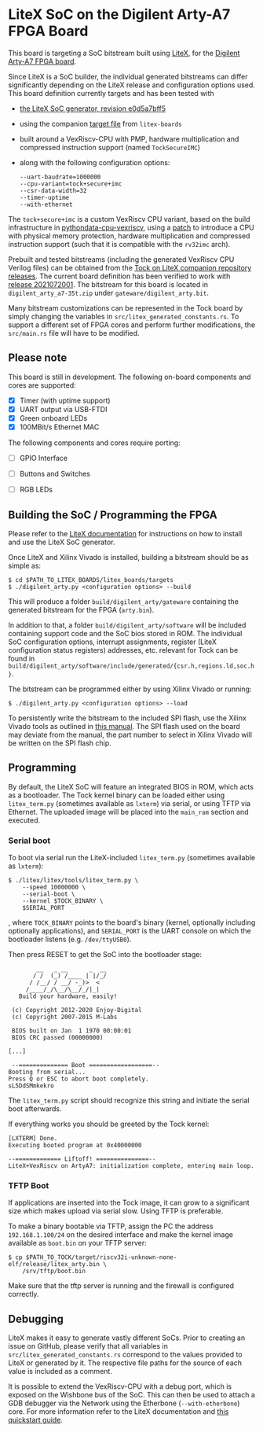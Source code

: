LiteX SoC on the Digilent Arty-A7 FPGA Board
============================================

This board is targeting a SoC bitstream built using
[LiteX](https://github.com/enjoy-digital/litex), for the [Digilent
Arty-A7 FPGA
board](https://reference.digilentinc.com/reference/programmable-logic/arty-a7/start).

Since LiteX is a SoC builder, the individual generated bitstreams can
differ significantly depending on the LiteX release and configuration
options used. This board definition currently targets and has been
tested with
- [the LiteX SoC generator, revision
  e0d5a7bff5](https://github.com/enjoy-digital/litex/tree/e0d5a7bff55923)
- using the companion [target
  file](https://github.com/litex-hub/litex-boards/blob/4b48f15265c902/litex_boards/targets/digilent_arty.py)
  from `litex-boards`
- built around a VexRiscv-CPU with PMP, hardware multiplication and
  compressed instruction support (named `TockSecureIMC`)
- along with the following configuration options:

  ```
  --uart-baudrate=1000000
  --cpu-variant=tock+secure+imc
  --csr-data-width=32
  --timer-uptime
  --with-ethernet
  ```

The `tock+secure+imc` is a custom VexRiscv CPU variant, based on the
build infrastructure in
[pythondata-cpu-vexriscv](https://github.com/litex-hub/pythondata-cpu-vexriscv),
using a
[patch](https://github.com/lschuermann/tock-litex/blob/7fcbefac7f17c2/pkgs/pythondata-cpu-vexriscv/0001-Add-TockSecureIMC-cpu-variant.patch)
to introduce a CPU with physical memory protection, hardware
multiplication and compressed instruction support (such that it is
compatible with the `rv32imc` arch).

Prebuilt and tested bitstreams (including the generated VexRiscv CPU
Verilog files) can be obtained from the [Tock on LiteX companion
repository
releases](https://github.com/lschuermann/tock-litex/releases/). The
current board definition has been verified to work with [release
2021072001](https://github.com/lschuermann/tock-litex/releases/tag/2021072001). The
bitstream for this board is located in `digilent_arty_a7-35t.zip`
under `gateware/digilent_arty.bit`.

Many bitstream customizations can be represented in the Tock board by
simply changing the variables in
`src/litex_generated_constants.rs`. To support a different set of FPGA
cores and perform further modifications, the `src/main.rs` file will
have to be modified.


Please note
-----------

This board is still in development. The following on-board components
and cores are supported:
- [X] Timer (with uptime support)
- [X] UART output via USB-FTDI
- [X] Green onboard LEDs
- [X] 100MBit/s Ethernet MAC

The following components and cores require porting:
- [ ] GPIO Interface
- [ ] Buttons and Switches
- [ ] RGB LEDs


Building the SoC / Programming the FPGA
---------------------------------------

Please refer to the [LiteX
documentation](https://github.com/enjoy-digital/litex/wiki/) for
instructions on how to install and use the LiteX SoC generator.

Once LiteX and Xilinx Vivado is installed, building a bitstream should
be as simple as:

```
$ cd $PATH_TO_LITEX_BOARDS/litex_boards/targets
$ ./digilent_arty.py <configuration options> --build
```

This will produce a folder `build/digilent_arty/gateware` containing
the generated bitstream for the FPGA (`arty.bin`).

In addition to that, a folder `build/digilent_arty/software` will be
included containing support code and the SoC bios stored in ROM. The
individual SoC configuration options, interrupt assignments, register
(LiteX configuration status registers) addresses, etc. relevant for
Tock can be found in
`build/digilent_arty/software/include/generated/{csr.h,regions.ld,soc.h}`.

The bitstream can be programmed either by using Xilinx Vivado or running:

```
$ ./digilent_arty.py <configuration options> --load
```

To persistently write the bitstream to the included SPI flash, use the
Xilinx Vivado tools as outlined in [this
manual](https://reference.digilentinc.com/learn/programmable-logic/tutorials/arty-programming-guide/start#programming_the_arty_using_quad_spi). The
SPI flash used on the board may deviate from the manual, the part
number to select in Xilinx Vivado will be written on the SPI flash
chip.


Programming
-----------

By default, the LiteX SoC will feature an integrated BIOS in ROM,
which acts as a bootloader. The Tock kernel binary can be loaded
either using `litex_term.py` (sometimes available as `lxterm`) via
serial, or using TFTP via Ethernet. The uploaded image will be placed
into the `main_ram` section and executed.

### Serial boot

To boot via serial run the LiteX-included `litex_term.py` (sometimes
available as `lxterm`):
```
$ ./litex/litex/tools/litex_term.py \
    --speed 10000000 \
	--serial-boot \
	--kernel $TOCK_BINARY \
	$SERIAL_PORT
```
, where `TOCK_BINARY` points to the board's binary (kernel, optionally
including optionally applications), and `SERIAL_PORT` is the UART
console on which the bootloader listens (e.g. `/dev/ttyUSB0`).

Then press RESET to get the SoC into the bootloader stage:
```
        __   _ __      _  __
       / /  (_) /____ | |/_/
      / /__/ / __/ -_)>  <
     /____/_/\__/\__/_/|_|
   Build your hardware, easily!

 (c) Copyright 2012-2020 Enjoy-Digital
 (c) Copyright 2007-2015 M-Labs

 BIOS built on Jan  1 1970 00:00:01
 BIOS CRC passed (00000000)

[...]

 --============== Boot ==================--
Booting from serial...
Press Q or ESC to abort boot completely.
sL5DdSMmkekro
```

The `litex_term.py` script should recognize this string and initiate
the serial boot afterwards.

If everything works you should be greeted by the Tock kernel:
```
[LXTERM] Done.
Executing booted program at 0x40000000

--============= Liftoff! ===============--
LiteX+VexRiscv on ArtyA7: initialization complete, entering main loop.
```

### TFTP Boot

If applications are inserted into the Tock image, it can grow to a
significant size which makes upload via serial slow. Using TFTP is
preferable.

To make a binary bootable via TFTP, assign the PC the address
`192.168.1.100/24` on the desired interface and make the kernel image
available as `boot.bin` on your TFTP server:

```
$ cp $PATH_TO_TOCK/target/riscv32i-unknown-none-elf/release/litex_arty.bin \
    /srv/tftp/boot.bin
```

Make sure that the tftp server is running and the firewall is
configured correctly.


Debugging
---------

LiteX makes it easy to generate vastly different SoCs. Prior to
creating an issue on GitHub, please verify that all variables in
`src/litex_generated_constants.rs` correspond to the values provided to LiteX or
generated by it. The respective file paths for the source of each
value is included as a comment.

It is possible to extend the VexRiscv-CPU with a debug port, which is
exposed on the Wishbone bus of the SoC. This can then be used to
attach a GDB debugger via the Network using the Etherbone
(`--with-etherbone`) core. For more information refer to the LiteX
documentation and [this quickstart
guide](https://github.com/timvideos/litex-buildenv/wiki/Debugging).
